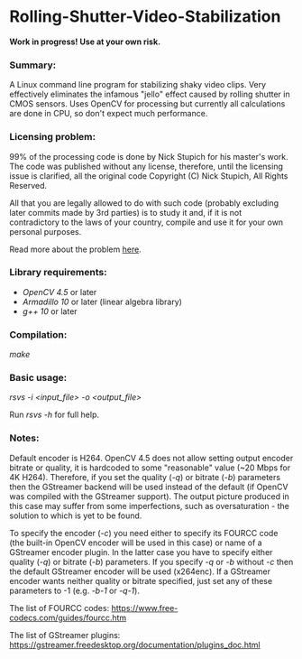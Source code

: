 Rolling-Shutter-Video-Stabilization
===================================

**Work in progress! Use at your own risk.**

### Summary:

A Linux command line program for stabilizing shaky video clips. Very effectively eliminates the infamous "jello" effect caused by rolling shutter in CMOS sensors. Uses OpenCV for processing but currently all calculations are done in CPU, so don't expect much performance.

### Licensing problem:

99% of the processing code is done by Nick Stupich for his master's work. The code was published without any license, therefore, until the licensing issue is clarified, all the original code Copyright (C) Nick Stupich, All Rights Reserved.

All that you are legally allowed to do with such code (probably excluding later commits made by 3rd parties) is to study it and, if it is not contradictory to the laws of your country, compile and use it for your own personal purposes.

Read more about the problem [here](https://www.gnu.org/licenses/license-list.html#NoLicense).

### Library requirements:

* *OpenCV 4.5* or later
* *Armadillo 10* or later (linear algebra library)
* *g++ 10* or later

### Compilation:

*make*

### Basic usage:

*rsvs -i <input_file> -o <output_file>*

Run *rsvs -h* for full help.

### Notes:

Default encoder is H264. OpenCV 4.5 does not allow setting output encoder bitrate or quality, it is hardcoded to some "reasonable" value (~20 Mbps for 4K H264). Therefore, if you set the quality (*-q*) or bitrate (*-b*) parameters then the GStreamer backend will be used instead of the default (if OpenCV was compiled with the GStreamer support). The output picture produced in this case may suffer from some imperfections, such as oversaturation - the solution to which is yet to be found.

To specify the encoder (*-c*) you need either to specify its FOURCC code (the built-in OpenCV encoder will be used in this case) or name of a GStreamer encoder plugin. In the latter case you have to specify either quality (*-q*) or bitrate (*-b*) parameters. If you specify *-q* or *-b* without *-c* then the default GStreamer encoder will be used (x264enc). If a GStreamer encoder wants neither quality or bitrate specified, just set any of these parameters to -1 (e.g. *-b-1* or *-q-1*).

The list of FOURCC codes: https://www.free-codecs.com/guides/fourcc.htm

The list of GStreamer plugins: https://gstreamer.freedesktop.org/documentation/plugins_doc.html
